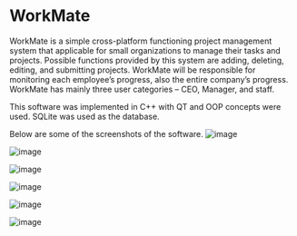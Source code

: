 # WorkMate
WorkMate is a simple cross-platform functioning project management system that applicable for small organizations to manage their tasks and projects. Possible functions provided by this system are adding, deleting, editing, and submitting projects. WorkMate will be responsible for monitoring each employee’s progress, also the entire company’s progress. 
WorkMate has mainly three user categories – CEO, Manager, and staff.

This software was implemented in C++ with QT and OOP concepts were used. SQLite was used as the database. 

Below are some of the screenshots of the software.
![image](https://user-images.githubusercontent.com/68071470/204027443-f33696a5-f799-4809-985d-3dd4c2492a9e.png)

![image](https://user-images.githubusercontent.com/68071470/204027968-6520e13c-9a3c-4455-a5d7-128efaaa2d2e.png)

![image](https://user-images.githubusercontent.com/68071470/204028002-c27174d0-afa9-41cb-918f-51d91aa3b0de.png)

![image](https://user-images.githubusercontent.com/68071470/204028205-aca75643-8a1f-4002-a26e-4f24a50931d4.png)

![image](https://user-images.githubusercontent.com/68071470/204028255-26d8b6a2-632c-4156-94b3-59f9a0906d0c.png)

![image](https://user-images.githubusercontent.com/68071470/204028306-ee5a02ab-e4cb-40e7-ab5f-60130daa7a9f.png)
